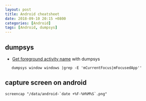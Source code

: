 ```yaml
---
layout: post
title: Android cheatsheet
date: 2018-09-10 20:15 +0800
categories: [Android]
tags: [Android, dumpsys]
---
```


## dumpsys

- [Get foreground activity name](https://stackoverflow.com/questions/13193592/adb-android-getting-the-name-of-the-current-activity) with dumpsys
``` shell
   dumpsys window windows |grep -E 'mCurrentFocus|mFocusedApp''
```

## capture screen on android
```shell
screencap "/data/android-`date +%F-%H%M%S`.png"
```
